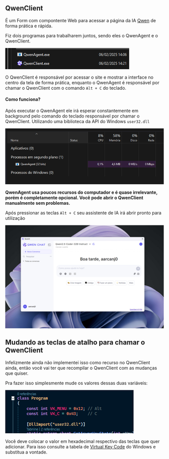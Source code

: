 ## QwenClient

É um Form com compontente Web para acessar a página da IA [Qwen](https://qwenlm.ai/) de forma prática e rápida.

Fiz dois programas para trabalharem juntos, sendo eles o QwenAgent e o QwenClient.

![](.\img\01.png)

O QwenClient é responsável por acessar o site e mostrar a interface no centro da tela de forma prática, enquanto o QwenAgent é responsável por chamar o QwenClient com o comando `Alt + C` do teclado.



#### Como funciona?

Após executar o QwenAgent ele irá esperar constantemente em background pelo comando do teclado responsável por chamar o QwenClient. Utilizando uma biblioteca da API do Windows `user32.dll`

![](.\img\02.png)

**QwenAgent usa poucos recursos do computador e é quase irrelevante, porém é completamente opcional. Você pode abrir o QwenClient manualmente sem problemas.**

Após pressionar as teclas `Alt + C` seu assistente de IA irá abrir pronto para utilização

<img src=".\img\03.png" style="zoom: 55%;" />





## Mudando as teclas de atalho para chamar o QwenClient

Infelizmente ainda não implementei isso como recurso no QwenClient ainda, então você vai ter que recompilar o QwenClient com as mudanças que quiser.

Pra fazer isso simplesmente mude os valores dessas duas variáveis:

 ![](.\img\04.png)



Você deve colocar o valor em hexadecimal respectivo das teclas que quer adicionar. Para isso consulte a tabela de [Virtual Key Code](https://learn.microsoft.com/en-us/windows/win32/inputdev/virtual-key-codes) do Windows e substitua a vontade. 

